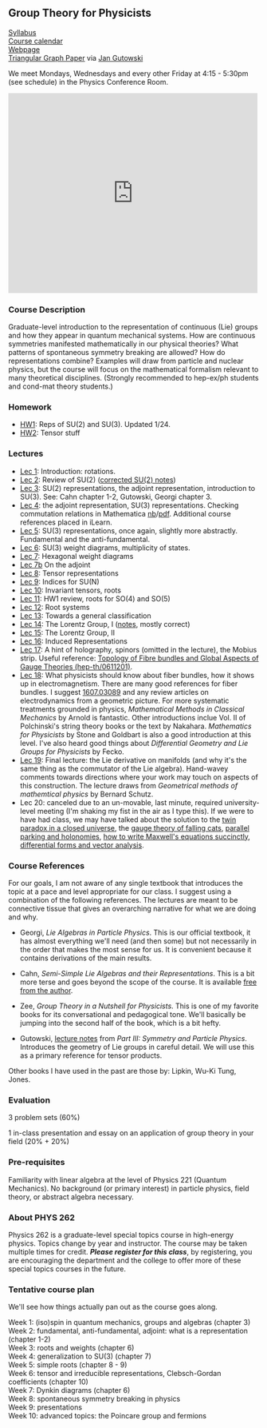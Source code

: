 ## Group Theory for Physicists

[Syllabus](https://github.com/Tanedo/Physics262-2019/blob/master/Syllabus%20P262_%20Group%20Theory.pdf)  
[Course calendar](https://calendar.google.com/calendar?cid=dWNyLmVkdV9obHVwZTVyczRxdDE2bHZhcGw0N2hjanBwNEBncm91cC5jYWxlbmRhci5nb29nbGUuY29t)  
[Webpage](https://tanedo.github.io/Physics262-2019/)  
[Triangular Graph Paper](https://github.com/Tanedo/Physics262-2019/blob/master/tripaper.pdf) via [Jan Gutowski](http://personal.maths.surrey.ac.uk/st/jg0033/Part-III-Symmetries-and-Particles-Course.html)  

We meet Mondays, Wednesdays and every other Friday at 4:15 - 5:30pm (see schedule) in the Physics Conference Room. 

<iframe src="https://calendar.google.com/calendar/embed?showTitle=0&amp;showCalendars=0&amp;mode=AGENDA&amp;height=400&amp;wkst=1&amp;bgcolor=%23FFFFFF&amp;src=ucr.edu_hlupe5rs4qt16lvapl47hcjpp4%40group.calendar.google.com&amp;color=%2342104A&amp;ctz=America%2FLos_Angeles" style="border-width:0" width="500" height="400" frameborder="0" scrolling="no"></iframe>





### Course Description

Graduate-level introduction to the representation of continuous (Lie) groups and how they appear in quantum mechanical systems. How are continuous symmetries manifested mathematically in our physical theories? What patterns of spontaneous symmetry breaking are allowed? How do representations combine? Examples will draw from particle and nuclear physics, but the course will focus on the mathematical formalism relevant to many theoretical disciplines. (Strongly recommended to hep-ex/ph students and cond-mat theory students.)

### Homework

* [HW1](https://github.com/Tanedo/Physics262-2019/blob/master/P262_2019_HW1.pdf): Reps of SU(2) and SU(3). Updated 1/24.
* [HW2](https://github.com/Tanedo/Physics262-2019/blob/master/P262_2019_HW2.pdf): Tensor stuff

### Lectures

* [Lec 1](https://github.com/Tanedo/Physics262-2019/blob/master/Lec01.pdf): Introduction: rotations.
* [Lec 2](https://github.com/Tanedo/Physics262-2019/blob/master/Lec02.pdf): Review of SU(2) ([corrected SU(2) notes](https://github.com/Tanedo/Physics262-2019/blob/master/SU(2).pdf))
* [Lec 3](https://github.com/Tanedo/Physics262-2019/blob/master/Lec03.pdf): SU(2) representations, the adjoint representation, introduction to SU(3). See: Cahn chapter 1-2, Gutowski, Georgi chapter 3.  
* [Lec 4](https://github.com/Tanedo/Physics262-2019/blob/master/Lec04.pdf): the adjoint representation, SU(3) representations. Checking commutation relations in Mathematica [nb](https://github.com/Tanedo/Physics262-2019/blob/master/Commutators.nb)/[pdf](https://github.com/Tanedo/Physics262-2019/blob/master/CommutatorsSU(3).pdf). Additional course references placed in iLearn.
* [Lec 5](https://github.com/Tanedo/Physics262-2019/blob/master/Lec05.pdf): SU(3) representations, once again, slightly more abstractly. Fundamental and the anti-fundamental.
* [Lec 6](https://github.com/Tanedo/Physics262-2019/blob/master/Lec06.pdf): SU(3) weight diagrams, multiplicity of states. 
* [Lec 7](https://github.com/Tanedo/Physics262-2019/blob/master/Lec07.pdf): Hexagonal weight diagrams
* [Lec 7b](https://github.com/Tanedo/Physics262-2019/blob/master/Lec07_a.pdf) On the adjoint
* [Lec 8](https://github.com/Tanedo/Physics262-2019/blob/master/Lec08.pdf): Tensor representations
* [Lec 9](https://github.com/Tanedo/Physics262-2019/blob/master/Lec09.pdf): Indices for SU(N)
* [Lec 10](https://github.com/Tanedo/Physics262-2019/blob/master/Lec10.pdf): Invariant tensors, roots
* [Lec 11](https://github.com/Tanedo/Physics262-2019/blob/master/Lec11.pdf): HW1 review, roots for SO(4) and SO(5)
* [Lec 12](https://github.com/Tanedo/Physics262-2019/blob/master/Lec12.pdf): Root systems
* [Lec 13](https://github.com/Tanedo/Physics262-2019/blob/master/Lec13.pdf): Towards a general classification
* [Lec 14](https://github.com/Tanedo/Physics262-2019/blob/master/Lec14.pdf): The Lorentz Group, I ([notes](https://github.com/Tanedo/Physics262-2019/blob/master/FlipSUSY.pdf), mostly correct)
* [Lec 15](https://github.com/Tanedo/Physics262-2019/blob/master/Lec15.pdf): The Lorentz Group, II
* [Lec 16](https://github.com/Tanedo/Physics262-2019/blob/master/Lec16.pdf): Induced Representations
* [Lec 17](https://github.com/Tanedo/Physics262-2019/blob/master/Lec17.pdf): A hint of holography, spinors (omitted in the lecture), the Mobius strip. Useful reference: [Topology of Fibre bundles and Global Aspects of Gauge Theories (hep-th/0611201)](https://arxiv.org/abs/hep-th/0611201).
* [Lec 18](https://github.com/Tanedo/Physics262-2019/blob/master/Lec18.pdf): What physicists should know about fiber bundles, how it shows up in electromagnetism. There are many good references for fiber bundles. I suggest [1607.03089](https://arxiv.org/abs/1607.03089) and any review articles on electrodynamics from a geometric picture. For more systematic treatments grounded in physics, *Mathematical Methods in Classical Mechanics* by Arnold is fantastic. Other introductions inclue Vol. II of Polchinski's string theory books or the text by Nakahara. *Mathematics for Physicists* by Stone and Goldbart is also a good introduction at this level. I've also heard good things about *Differential Geometry and Lie Groups for Physicists* by Fecko.
* [Lec 19](https://github.com/Tanedo/Physics262-2019/blob/master/Lec19.pdf): Final lecture: the Lie derivative on manifolds (and why it's the same thing as the commutator of the Lie algebra). Hand-wavey comments towards directions where your work may touch on aspects of this construction. The lecture draws from *Geometrical methods of mathemtical physics* by Bernard Schutz. 
* Lec 20: canceled due to an un-movable, last minute, required university-level meeting (I'm shaking my fist in the air as I type this). If we were to have had class, we may have talked about the solution to the [twin paradox in a closed universe](https://www.jstor.org/stable/2695267), the [gauge theory of falling cats](https://en.wikipedia.org/wiki/Falling_cat_problem), [parallel parking and holonomies](https://en.wikipedia.org/wiki/Parallel_parking_problem), [how to write Maxwell's equations succinctly](http://www.slac.stanford.edu/~mpeskin/Physics124/howto.pdf), [differential forms and vector analysis](https://aapt.scitation.org/doi/10.1119/1.13325). 

### Course References

For our goals, I am not aware of any single textbook that introduces the topic at a pace and level appropriate for our class. I suggest using a combination of the following references. The lectures are meant to be connective tissue that gives an overarching narrative for what we are doing and why.  

* Georgi, *Lie Algebras in Particle Physics*. This is our official textbook, it has almost everything we'll need (and then some) but not necessarily in the order that makes the most sense for us. It is convenient because it contains derivations of the main results.

* Cahn, *Semi-Simple Lie Algebras and their Representations*. This is a bit more terse and goes beyond the scope of the course. It is available [free from the author](http://phyweb.lbl.gov/~rncahn/www/liealgebras/texall.pdf).

* Zee, *Group Theory in a Nutshell for Physicists*. This is one of my favorite books for its conversational and pedagogical tone. We'll basically be jumping into the second half of the book, which is a bit hefty.

* Gutowski, [lecture notes](http://personal.maths.surrey.ac.uk/st/jg0033/Resources/lectnotes(master).pdf) from *Part III: Symmetry and Particle Physics*. Introduces the geometry of Lie groups in careful detail. We will use this as a primary reference for tensor products.

Other books I have used in the past are those by: Lipkin, Wu-Ki Tung, Jones.

### Evaluation
3 problem sets (60%)  

1 in-class presentation and essay on an application of group theory in your field (20% + 20%)  

### Pre-requisites
Familiarity with linear algebra at the level of Physics 221 (Quantum Mechanics). No background (or primary interest) in particle physics, field theory, or abstract algebra necessary. 

### About PHYS 262

Physics 262 is a graduate-level special topics course in high-energy physics. Topics change by year and instructor. The course may be taken multiple times for credit. ***Please register for this class***, by registering, you are encouraging the department and the college to offer more of these special topics courses in the future.



### Tentative course plan

We'll see how things actually pan out as the course goes along.

Week 1: (iso)spin in quantum mechanics, groups and algebras (chapter 3)  
Week 2: fundamental, anti-fundamental, adjoint: what is a representation (chapter 1-2)  
Week 3: roots and weights (chapter 6)  
Week 4: generalization to SU(3) (chapter 7)  
Week 5: simple roots (chapter 8 - 9)  
Week 6: tensor and irreducible representations, Clebsch-Gordan coefficients (chapter 10)  
Week 7: Dynkin diagrams  (chapter 6)  
Week 8: spontaneous symmetry breaking in physics  
Week 9: presentations  
Week 10: advanced topics: the Poincare group and fermions  
